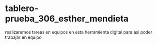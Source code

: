 # tablero-prueba_306_esther_mendieta

realizaremos tareas en equipos en esta herramienta digital para asi poder trabajar en equipo
